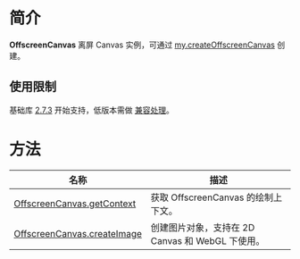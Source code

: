 # 简介

**OffscreenCanvas** 离屏 Canvas 实例，可通过 [my.createOffscreenCanvas](https://opendocs.alipay.com/mini/api/021zn0) 创建。

## 使用限制

基础库 [2.7.3](https://opendocs.alipay.com/mini/framework/lib-upgrade-v2) 开始支持，低版本需做 [兼容处理](https://opendocs.alipay.com/mini/framework/compatibility)。

# 方法

| **名称** | **描述** |
| --- | --- |
| [OffscreenCanvas.getContext](https://opendocs.alipay.com/mini/api/021yfc) | 获取 OffscreenCanvas 的绘制上下文。 |
| [OffscreenCanvas.createImage](https://opendocs.alipay.com/mini/api/021zn1) | 创建图片对象，支持在 2D Canvas 和 WebGL 下使用。 |
